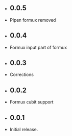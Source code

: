 * ## 0.0.5

* Pipen formux removed

* ## 0.0.4

* Formux input part of formux

* ## 0.0.3

* Corrections

* ## 0.0.2

* Formux cubit support

* ## 0.0.1

* Initial release.